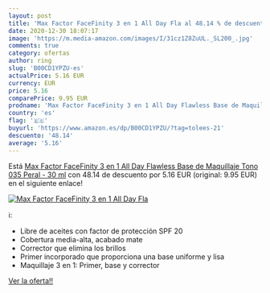 ```yaml
---
layout: post
title: 'Max Factor FaceFinity 3 en 1 All Day Fla al 48.14 % de descuento'
date: 2020-12-30 18:07:17
image: 'https://m.media-amazon.com/images/I/31cz1Z8ZuUL._SL200_.jpg'
comments: true
category: ofertas
author: ring
slug: 'B00CD1YPZU-es'
actualPrice: 5.16 EUR
currency: EUR
price: 5.16
comparePrice: 9.95 EUR
prodname: 'Max Factor FaceFinity 3 en 1 All Day Flawless Base de Maquillaje Tono 035 Peral - 30 ml'
country: 'es'
flag: '🇪🇸'
buyurl: 'https://www.amazon.es/dp/B00CD1YPZU/?tag=tolees-21'
descuento: '48.14'
average: '5.16'
---
```


Está [Max Factor FaceFinity 3 en 1 All Day Flawless Base de Maquillaje Tono 035 Peral - 30 ml](https://www.amazon.es/dp/B00CD1YPZU/?tag=tolees-21) con 48.14 de descuento por 5.16 EUR (original: 9.95 EUR) en el siguiente enlace!

[![Max Factor FaceFinity 3 en 1 All Day Fla](https://m.media-amazon.com/images/I/31cz1Z8ZuUL._SL200_.jpg)](https://www.amazon.es/dp/B00CD1YPZU/?tag=tolees-21)

ℹ️:

- Libre de aceites con factor de protección SPF 20
- Cobertura media-alta, acabado mate
- Corrector que elimina los brillos
- Primer incorporado que proporciona una base uniforme y lisa
- Maquillaje 3 en 1: Primer, base y corrector

[Ver la oferta!!](https://www.amazon.es/dp/B00CD1YPZU/?tag=tolees-21)
